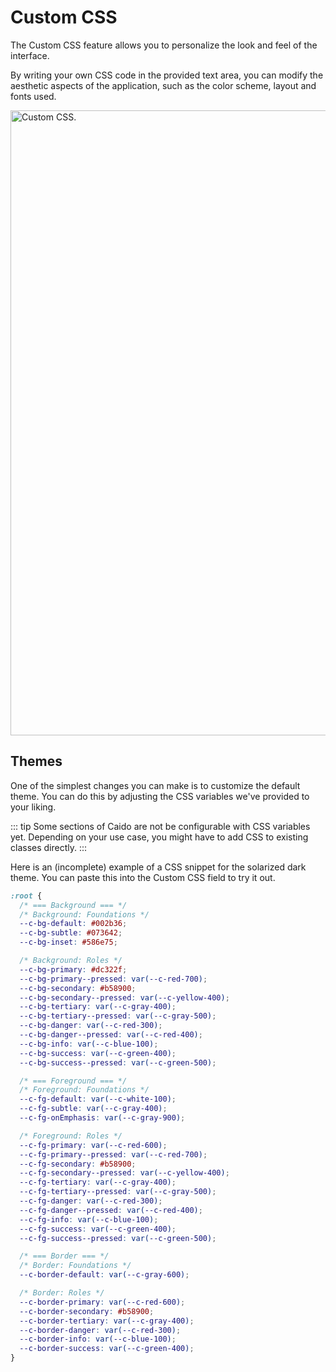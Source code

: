 # Custom CSS

The Custom CSS feature allows you to personalize the look and feel of the interface.

By writing your own CSS code in the provided text area, you can modify the aesthetic aspects of the application, such as the color scheme, layout and fonts used.

<img width="1000" alt="Custom CSS." src="/_images/custom_css.png" no-shadow center/>

## Themes

One of the simplest changes you can make is to customize the default theme. You can do this by adjusting the CSS variables we've provided to your liking.

::: tip
Some sections of Caido are not be configurable with CSS variables yet. Depending on your use case, you might have to add CSS to existing classes directly.
:::

Here is an (incomplete) example of a CSS snippet for the solarized dark theme. You can paste this into the Custom CSS field to try it out.

```css
:root {
  /* === Background === */
  /* Background: Foundations */
  --c-bg-default: #002b36;
  --c-bg-subtle: #073642;
  --c-bg-inset: #586e75;

  /* Background: Roles */
  --c-bg-primary: #dc322f;
  --c-bg-primary--pressed: var(--c-red-700);
  --c-bg-secondary: #b58900;
  --c-bg-secondary--pressed: var(--c-yellow-400);
  --c-bg-tertiary: var(--c-gray-400);
  --c-bg-tertiary--pressed: var(--c-gray-500);
  --c-bg-danger: var(--c-red-300);
  --c-bg-danger--pressed: var(--c-red-400);
  --c-bg-info: var(--c-blue-100);
  --c-bg-success: var(--c-green-400);
  --c-bg-success--pressed: var(--c-green-500);

  /* === Foreground === */
  /* Foreground: Foundations */
  --c-fg-default: var(--c-white-100);
  --c-fg-subtle: var(--c-gray-400);
  --c-fg-onEmphasis: var(--c-gray-900);

  /* Foreground: Roles */
  --c-fg-primary: var(--c-red-600);
  --c-fg-primary--pressed: var(--c-red-700);
  --c-fg-secondary: #b58900;
  --c-fg-secondary--pressed: var(--c-yellow-400);
  --c-fg-tertiary: var(--c-gray-400);
  --c-fg-tertiary--pressed: var(--c-gray-500);
  --c-fg-danger: var(--c-red-300);
  --c-fg-danger--pressed: var(--c-red-400);
  --c-fg-info: var(--c-blue-100);
  --c-fg-success: var(--c-green-400);
  --c-fg-success--pressed: var(--c-green-500);

  /* === Border === */
  /* Border: Foundations */
  --c-border-default: var(--c-gray-600);

  /* Border: Roles */
  --c-border-primary: var(--c-red-600);
  --c-border-secondary: #b58900;
  --c-border-tertiary: var(--c-gray-400);
  --c-border-danger: var(--c-red-300);
  --c-border-info: var(--c-blue-100);
  --c-border-success: var(--c-green-400);
}
```
